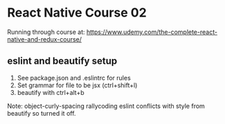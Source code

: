 # React Native Course 02

Running through course at: https://www.udemy.com/the-complete-react-native-and-redux-course/

## eslint and beautify setup

1. See package.json and .eslintrc for rules
2. Set grammar for file to be jsx (ctrl+shift+l)
3. beautify with ctrl+alt+b

Note: object-curly-spacing rallycoding eslint conflicts with style from beautify so turned it off.
